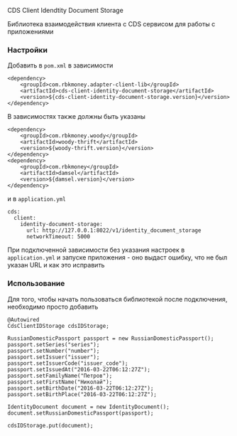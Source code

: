 CDS Client Idendtity Document Storage

Библиотека взаимодействия клиента с CDS сервисом для работы с приложениями

### Настройки

Добавить в `pom.xml` в зависимости

```
<dependency>
    <groupId>com.rbkmoney.adapter-client-lib</groupId>
    <artifactId>cds-client-identity-document-storage</artifactId>
    <version>${cds-client-identity-document-storage.version}</version>
</dependency>
```

В зависимостях также должны быть указаны

```
<dependency>
    <groupId>com.rbkmoney.woody</groupId>
    <artifactId>woody-thrift</artifactId>
    <version>${woody-thrift.version}</version>
</dependency>
<dependency>
    <groupId>com.rbkmoney</groupId>
    <artifactId>damsel</artifactId>
    <version>${damsel.version}</version>
</dependency>
```

и в `application.yml`

```
cds:
  client:
    identity-document-storage:
      url: http://127.0.0.1:8022/v1/identity_document_storage
      networkTimeout: 5000
```

При подключенной зависимости без указания настроек в `application.yml` и запуске приложения - оно выдаст ошибку, что не
был указан URL и как это исправить

### Использование

Для того, чтобы начать пользоваться библиотекой после подключения, необходимо просто добавить

```
@Autowired
CdsClientIDStorage cdsIDStorage;

RussianDomesticPassport passport = new RussianDomesticPassport();
passport.setSeries("series");
passport.setNumber("number");
passport.setIssuer("issuer");
passport.setIssuerCode("issuer_code");
passport.setIssuedAt("2016-03-22T06:12:27Z");
passport.setFamilyName("Петров");
passport.setFirstName("Николай");
passport.setBirthDate("2016-03-22T06:12:27Z");
passport.setBirthPlace("2016-03-22T06:12:27Z");

IdentityDocument document = new IdentityDocument();
document.setRussianDomesticPassport(passport);

cdsIDStorage.put(document);
```
